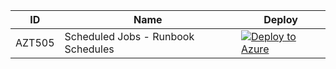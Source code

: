 | ID          | Name                                                             |Deploy|
| ----------- |------------------------------------------------------------------|------|
| AZT505    | Scheduled Jobs - Runbook Schedules |[![Deploy to Azure](https://aka.ms/deploytoazurebutton)](https://portal.azure.com/#create/Microsoft.Template/uri/https%3A%2F%2Fraw.githubusercontent.com%2Fmicrosoft%2FAzDetectSuite%2Fmain%2FAzureThreatResearchMatrix%2FPersistence%2FAZT505%2FAZT505.json)|
